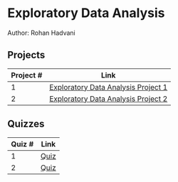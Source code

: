 # Exploratory Data Analysis
Author: Rohan Hadvani <br />

## Projects 

Project # | Link 
--- | --- 
1 |  [Exploratory Data Analysis Project 1](https://github.com/rohan27hadvani/datasciencecoursera/tree/master/4.%20Exploratory%20Data%20Analysis/project1)
2 |  [Exploratory Data Analysis Project 2](https://github.com/rohan27hadvani/datasciencecoursera/tree/master/4.%20Exploratory%20Data%20Analysis/project2)

## Quizzes
Quiz # | Link 
--- | --- 
1 | [Quiz](https://github.com/rohan27hadvani/datasciencecoursera/blob/master/4_Exploratory_Data_Analysis/quizzes/quiz1.md)
2 | [Quiz](https://github.com/rohan27hadvani/datasciencecoursera/blob/master/4_Exploratory_Data_Analysis/quizzes/quiz2.md)

